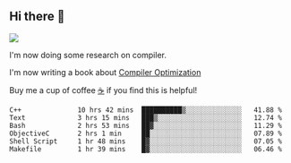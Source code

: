 


<!--
**liusy58/liusy58** is a ✨ _special_ ✨ repository because its `README.md` (this file) appears on your GitHub profile.

Here are some ideas to get you started:

- 🔭 I’m currently working on ...
- 🌱 I’m currently learning ...
- 👯 I’m looking to collaborate on ...
- 🤔 I’m looking for help with ...
- 💬 Ask me about ...
- 📫 How to reach me: ...
- 😄 Pronouns: ...
- ⚡ Fun fact: ...
-->
<!--
![](https://komarev.com/ghpvc/?username=liusy58&color=brightgreen&label=PROFILE+VIEWS)




- 🔭 I’m currently working on my .
- 📫 How to reach me:plz contact me by [email](liusy58@,ail2.sysu.edu.cn) or WeChat(LIUSIYU_58)
- 🏫 I'm an undergraduate in Sun-Yat-sen University majoring in the computer science. Expected to graduate in Spring 2021.
- 👯 I'm now interested in System such as OS, Compiler and Database. 
- 🤔 I’m looking for help with Database System.
-->

## Hi there 👋
![](https://komarev.com/ghpvc/?username=liusy58&color=brightgreen&label=PROFILE+VIEWS)



I'm now doing some research on compiler.

I'm now writing a book about [Compiler Optimization](https://github.com/liusy58/CompilerNotes) 

Buy me a cup of coffee [☕️](https://user-images.githubusercontent.com/45984215/202376581-4837a283-4812-4063-82bc-cc9c3101d3a5.jpg) if you find this is helpful!


 <!--START_SECTION:waka-->

```text
C++              10 hrs 42 mins  ██████████▒░░░░░░░░░░░░░░   41.88 %
Text             3 hrs 15 mins   ███▒░░░░░░░░░░░░░░░░░░░░░   12.74 %
Bash             2 hrs 53 mins   ██▓░░░░░░░░░░░░░░░░░░░░░░   11.29 %
ObjectiveC       2 hrs 1 min     ██░░░░░░░░░░░░░░░░░░░░░░░   07.89 %
Shell Script     1 hr 48 mins    █▓░░░░░░░░░░░░░░░░░░░░░░░   07.05 %
Makefile         1 hr 39 mins    █▓░░░░░░░░░░░░░░░░░░░░░░░   06.46 %
```

<!--END_SECTION:waka-->
